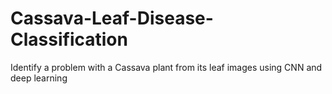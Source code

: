 # Cassava-Leaf-Disease-Classification
Identify a problem with a Cassava plant from its leaf images using CNN and deep learning
